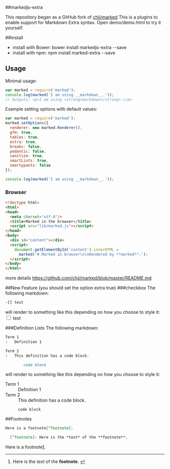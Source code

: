 ##markedjs-extra

This repository began as a GitHub fork of [chjj/marked](https://github.com/chjj/marked)
This is a plugins to enable support for Markdown Extra syntax. Open demo/demo.html to try it yourself.

##install

* install with Bower: bower install markedjs-extra --save
* install with npm: npm install marked-extra --save

## Usage

Minimal usage:

```js
var marked = require('marked');
console.log(marked('I am using __markdown__.'));
// Outputs: <p>I am using <strong>markdown</strong>.</p>
```

Example setting options with default values:

```js
var marked = require('marked');
marked.setOptions({
  renderer: new marked.Renderer(),
  gfm: true,
  tables: true,
  extra: true,
  breaks: false,
  pedantic: false,
  sanitize: true,
  smartLists: true,
  smartypants: false
});

console.log(marked('I am using __markdown__.'));
```

### Browser

```html
<!doctype html>
<html>
<head>
  <meta charset="utf-8"/>
  <title>Marked in the browser</title>
  <script src="lib/marked.js"></script>
</head>
<body>
  <div id="content"></div>
  <script>
    document.getElementById('content').innerHTML =
      marked('# Marked in browser\n\nRendered by **marked**.');
  </script>
</body>
</html>
```
more details https://github.com/chjj/marked/blob/master/README.md

##New Feature
(you should set the option extra true)
###checkbox
The following markdown:

```markdown
-[] test
```

will render to something like this depending on how you choose to style it:
<input type="checkbox"> test</input>

###Definition Lists
The following markdown:

```markdown
Term 1
:   Definition 1

Term 2
:   This definition has a code block.

        code block
```

will render to something like this depending on how you choose to style it:
<dl>
  <dt>Term 1</dt>
  <dd>
    Definition 1
  </dd>
  <dt>Term 2</dt>
  <dd>
    This definition has a code block.
    <pre><code>code block</code></pre>
  </dd>
</dl>


##Footnotes
```markdown
Here is a footnote[^footnote].

  [^footnote]: Here is the *text* of the **footnote**.
```

<p>Here is a footnote<a href="#fn:footnote" id="fnref:footnote" title="See footnote" class="footnote">1</a>.</p>

<div class="footnotes">
<hr>
<ol>
<li id="fn:footnote">Here is the <em>text</em> of the <strong>footnote</strong>. <a href="#fnref:footnote" title="Return to article" class="reversefootnote">↩</a></li>
</ol>
</div>